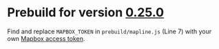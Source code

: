 # Prebuild for version [0.25.0](https://github.com/sgelb/mapline/releases/tag/v0.25.0)

Find and replace `MAPBOX_TOKEN` in `prebuild/mapline.js` (Line 7)
with your own [Mapbox access token](https://www.mapbox.com/help/create-api-access-token/).
